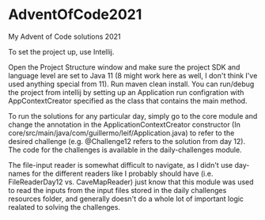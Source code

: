 # AdventOfCode2021
My Advent of Code solutions 2021

To set the project up, use Intellij.

Open the Project Structure window and make sure the project SDK and language level are set to Java 11 (8 might work here as well, I don't think I've used anything special from 11).
Run maven clean install.
You can run/debug the project from intellij by setting up an Application run configration with AppContextCreator specified as the class that contains the main method.

To run the solutions for any particular day, simply go to the core module and change the annotation in the ApplicationContextCreator constructor (In core/src/main/java/com/guillermo/leif/Application.java) to refer to the desired challenge (e.g. @Challenge12 refers to the solution from day 12).
The code for the challenges is available in the daily-challenges module.

The file-input reader is somewhat difficult to navigate, as I didn't use day-names for the different readers like I probably should have (i.e. FileReaderDay12 vs. CaveMapReader) just know that this module was used to read the inputs from the input files stored in the daily challenges resources folder, and generally doesn't do a whole lot of important logic realated to solving the challenges.

